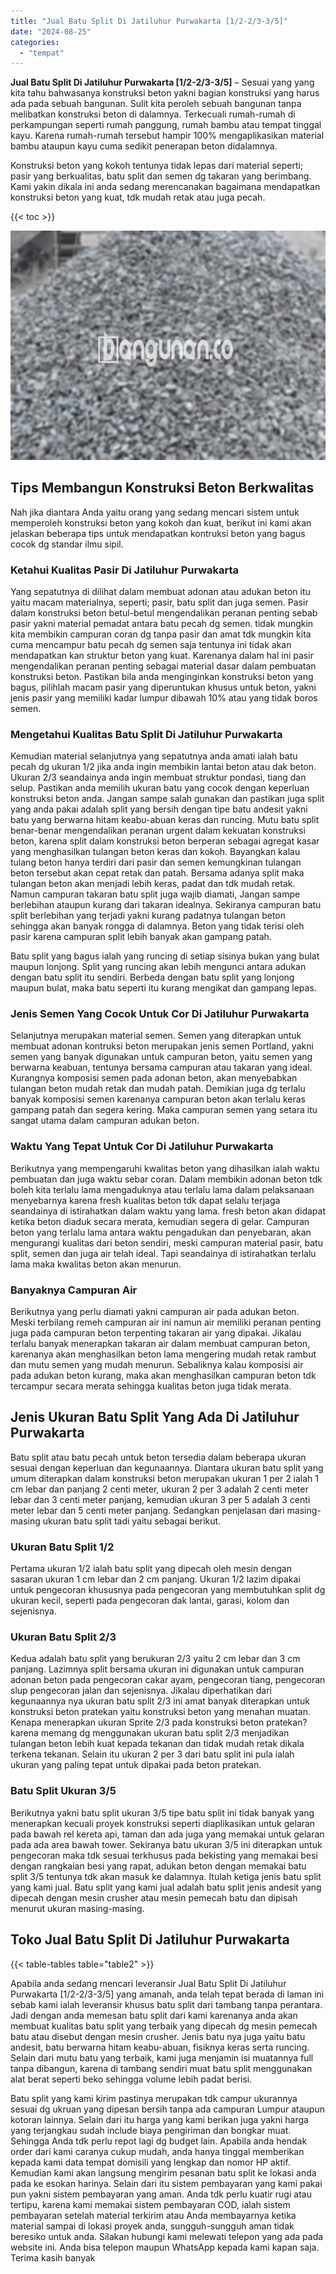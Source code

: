 ```yaml
---
title: "Jual Batu Split Di Jatiluhur Purwakarta [1/2-2/3-3/5]"
date: "2024-08-25"
categories: 
  - "tempat"
---
```


**Jual Batu Split Di Jatiluhur Purwakarta \[1/2-2/3-3/5\]** – Sesuai yang yang kita tahu bahwasanya konstruksi beton yakni bagian konstruksi yang harus ada pada sebuah bangunan. Sulit kita peroleh sebuah bangunan tanpa melibatkan konstruksi beton di dalamnya. Terkecuali rumah-rumah di perkampungan seperti rumah panggung, rumah bambu atau tempat tinggal kayu. Karena rumah-rumah tersebut hampir 100% mengaplikasikan material bambu ataupun kayu cuma sedikit penerapan beton didalamnya.

Konstruksi beton yang kokoh tentunya tidak lepas dari material seperti; pasir yang berkualitas, batu split dan semen dg takaran yang berimbang. Kami yakin dikala ini anda sedang merencanakan bagaimana mendapatkan konstruksi beton yang kuat, tdk mudah retak atau juga pecah.

{{< toc >}}

![Jual Batu Split Di Jatiluhur Purwakarta [1/2-2/3-3/5]](/images/jual-batu-split-26.png)

## Tips Membangun Konstruksi Beton Berkwalitas

Nah jika diantara Anda yaitu orang yang sedang mencari sistem untuk memperoleh konstruksi beton yang kokoh dan kuat, berikut ini kami akan jelaskan beberapa tips untuk mendapatkan kontruksi beton yang bagus cocok dg standar ilmu sipil.

### Ketahui Kualitas Pasir Di Jatiluhur Purwakarta

Yang sepatutnya di dilihat dalam membuat adonan atau adukan beton itu yaitu macam materialnya, seperti; pasir, batu split dan juga semen. Pasir dalam konstruksi beton betul-betul mengendalikan peranan penting sebab pasir yakni material pemadat antara batu pecah dg semen. tidak mungkin kita membikin campuran coran dg tanpa pasir dan amat tdk mungkin kita cuma mencampur batu pecah dg semen saja tentunya ini tidak akan mendapatkan kan struktur beton yang kuat. Karenanya dalam hal ini pasir mengendalikan peranan penting sebagai material dasar dalam pembuatan konstruksi beton. Pastikan bila anda menginginkan konstruksi beton yang bagus, pilihlah macam pasir yang diperuntukan khusus untuk beton, yakni jenis pasir yang memiliki kadar lumpur dibawah 10% atau yang tidak boros semen.

### Mengetahui Kualitas Batu Split Di Jatiluhur Purwakarta

Kemudian material selanjutnya yang sepatutnya anda amati ialah batu pecah dg ukuran 1/2 jika anda ingin membikin lantai beton atau dak beton. Ukuran 2/3 seandainya anda ingin membuat struktur pondasi, tiang dan selup. Pastikan anda memilih ukuran batu yang cocok dengan keperluan konstruksi beton anda. Jangan sampe salah gunakan dan pastikan juga split yang anda pakai adalah split yang bersih dengan tipe batu andesit yakni batu yang berwarna hitam keabu-abuan keras dan runcing. Mutu batu split benar-benar mengendalikan peranan urgent dalam kekuatan konstruksi beton, karena split dalam konstruksi beton berperan sebagai agregat kasar yang menghasilkan tulangan beton keras dan kokoh. Bayangkan kalau tulang beton hanya terdiri dari pasir dan semen kemungkinan tulangan beton tersebut akan cepat retak dan patah. Bersama adanya split maka tulangan beton akan menjadi lebih keras, padat dan tdk mudah retak. Namun campuran takaran batu split juga wajib diamati, Jangan sampe berlebihan ataupun kurang dari takaran idealnya. Sekiranya campuran batu split berlebihan yang terjadi yakni kurang padatnya tulangan beton sehingga akan banyak rongga di dalamnya. Beton yang tidak terisi oleh pasir karena campuran split lebih banyak akan gampang patah.

Batu split yang bagus ialah yang runcing di setiap sisinya bukan yang bulat maupun lonjong. Split yang runcing akan lebih mengunci antara adukan dengan batu split itu sendiri. Berbeda dengan batu split yang lonjong maupun bulat, maka batu seperti itu kurang mengikat dan gampang lepas.

### Jenis Semen Yang Cocok Untuk Cor Di Jatiluhur Purwakarta

Selanjutnya merupakan material semen. Semen yang diterapkan untuk membuat adonan kontruksi beton merupakan jenis semen Portland, yakni semen yang banyak digunakan untuk campuran beton, yaitu semen yang berwarna keabuan, tentunya bersama campuran atau takaran yang ideal. Kurangnya komposisi semen pada adonan beton, akan menyebabkan tulangan beton mudah retak dan mudah patah. Demikian juga dg terlalu banyak komposisi semen karenanya campuran beton akan terlalu keras gampang patah dan segera kering. Maka campuran semen yang setara itu sangat utama dalam campuran adukan beton.

### Waktu Yang Tepat Untuk Cor Di Jatiluhur Purwakarta

Berikutnya yang mempengaruhi kwalitas beton yang dihasilkan ialah waktu pembuatan dan juga waktu sebar coran. Dalam membikin adonan beton tdk boleh kita terlalu lama mengaduknya atau terlalu lama dalam pelaksanaan menyebarnya karena fresh kualitas beton tdk dapat selalu terjaga seandainya di istirahatkan dalam waktu yang lama. fresh beton akan didapat ketika beton diaduk secara merata, kemudian segera di gelar. Campuran beton yang terlalu lama antara waktu pengadukan dan penyebaran, akan mengurangi kualitas dari beton sendiri, meski campuran material pasir, batu split, semen dan juga air telah ideal. Tapi seandainya di istirahatkan terlalu lama maka kwalitas beton akan menurun.

### Banyaknya Campuran Air

Berikutnya yang perlu diamati yakni campuran air pada adukan beton. Meski terbilang remeh campuran air ini namun air memiliki peranan penting juga pada campuran beton terpenting takaran air yang dipakai. Jikalau terlalu banyak menerapkan takaran air dalam membuat campuran beton, karenanya akan menghasilkan beton lama mengering mudah retak rambut dan mutu semen yang mudah menurun. Sebaliknya kalau komposisi air pada adukan beton kurang, maka akan menghasilkan campuran beton tdk tercampur secara merata sehingga kualitas beton juga tidak merata.

## Jenis Ukuran Batu Split Yang Ada Di Jatiluhur Purwakarta

Batu split atau batu pecah untuk beton tersedia dalam beberapa ukuran sesuai dengan keperluan dan kegunaannya. Diantara ukuran batu split yang umum diterapkan dalam konstruksi beton merupakan ukuran 1 per 2 ialah 1 cm lebar dan panjang 2 centi meter, ukuran 2 per 3 adalah 2 centi meter lebar dan 3 centi meter panjang, kemudian ukuran 3 per 5 adalah 3 centi meter lebar dan 5 centi meter panjang. Sedangkan penjelasan dari masing-masing ukuran batu split tadi yaitu sebagai berikut.

### Ukuran Batu Split 1/2

Pertama ukuran 1/2 ialah batu split yang dipecah oleh mesin dengan sasaran ukuran 1 cm lebar dan 2 cm panjang. Ukuran 1/2 lazim dipakai untuk pengecoran khususnya pada pengecoran yang membutuhkan split dg ukuran kecil, seperti pada pengecoran dak lantai, garasi, kolom dan sejenisnya.

### Ukuran Batu Split 2/3

Kedua adalah batu split yang berukuran 2/3 yaitu 2 cm lebar dan 3 cm panjang. Lazimnya split bersama ukuran ini digunakan untuk campuran adonan beton pada pengecoran cakar ayam, pengecoran tiang, pengecoran slup pengecoran jalan dan sejenisnya. Jikalau diperhatikan dari kegunaannya nya ukuran batu split 2/3 ini amat banyak diterapkan untuk konstruksi beton pratekan yaitu konstruksi beton yang menahan muatan. Kenapa menerapkan ukuran Sprite 2/3 pada konstruksi beton pratekan? karena memang dg menggunakan ukuran batu split 2/3 menjadikan tulangan beton lebih kuat kepada tekanan dan tidak mudah retak dikala terkena tekanan. Selain itu ukuran 2 per 3 dari batu split ini pula ialah ukuran yang paling tepat untuk dipakai pada beton pratekan.

### Batu Split Ukuran 3/5

Berikutnya yakni batu split ukuran 3/5 tipe batu split ini tidak banyak yang menerapkan kecuali proyek konstruksi seperti diaplikasikan untuk gelaran pada bawah rel kereta api, taman dan ada juga yang memakai untuk gelaran pada ada area bawah tower. Sekiranya batu ukuran 3/5 ini diterapkan untuk pengecoran maka tdk sesuai terkhusus pada bekisting yang memakai besi dengan rangkaian besi yang rapat, adukan beton dengan memakai batu split 3/5 tentunya tdk akan masuk ke dalamnya. Itulah ketiga jenis batu split yang kami jual. Batu split yang kami jual adalah batu split jenis andesit yang dipecah dengan mesin crusher atau mesin pemecah batu dan dipisah menurut ukuran masing-masing.

## Toko Jual Batu Split Di Jatiluhur Purwakarta

{{< table-tables table="table2" >}}

Apabila anda sedang mencari leveransir Jual Batu Split Di Jatiluhur Purwakarta \[1/2-2/3-3/5\] yang amanah, anda telah tepat berada di laman ini sebab kami ialah leveransir khusus batu split dari tambang tanpa perantara. Jadi dengan anda memesan batu split dari kami karenanya anda akan membuat kualitas batu split yang terbaik yang dipecah dg mesin pemecah batu atau disebut dengan mesin crusher. Jenis batu nya juga yaitu batu andesit, batu berwarna hitam keabu-abuan, fisiknya keras serta runcing. Selain dari mutu batu yang terbaik, kami juga menjamin isi muatannya full tanpa dibangun, karena di tambang sendiri muat batu split menggunakan alat berat seperti beko sehingga volume lebih padat berisi.

Batu split yang kami kirim pastinya merupakan tdk campur ukurannya sesuai dg ukruan yang dipesan bersih tanpa ada campuran Lumpur ataupun kotoran lainnya. Selain dari itu harga yang kami berikan juga yakni harga yang terjangkau sudah include biaya pengiriman dan bongkar muat. Sehingga Anda tdk perlu repot lagi dg budget lain. Apabila anda hendak order dari kami caranya cukup mudah, anda hanya tinggal memberikan kepada kami data tempat domisili yang lengkap dan nomor HP aktif. Kemudian kami akan langsung mengirim pesanan batu split ke lokasi anda pada ke esokan harinya. Selain dari itu sistem pembayaran yang kami pakai pun yakni sistem pembayaran yang aman. Anda tdk perlu kuatir rugi atau tertipu, karena kami memakai sistem pembayaran COD, ialah sistem pembayaran setelah material terkirim atau Anda membayarnya ketika material sampai di lokasi proyek anda, sungguh-sungguh aman tidak beresiko untuk anda. Silakan hubungi kami melewati telepon yang ada pada website ini. Anda bisa telepon maupun WhatsApp kepada kami kapan saja. Terima kasih banyak
